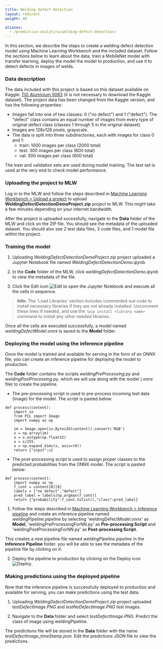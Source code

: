 ```yaml
---
title: Welding defect detection
layout: redirect
weight: 40

aliases:
  - /predictive-analytics/welding-defect-detection/
---
```


In this section, we describe the steps to create a welding defect detection model using Machine Learning Workbench and the included dataset. Follow the sections below to learn about the data, train a MobileNet model with transfer learning, deploy the model the model to production, and use it to detect defects in images of welds.

### Data description

The data included with this project is based on this dataset available on Kaggle: [TIG Aluminium 5083]( https://www.kaggle.com/danielbacioiu/tig-aluminium-5083) (it is not necessary to download the Kaggle dataset). The project data has been changed from the Kaggle version, and has the following properties:

- Images fall into one of two classes: 0 ("no defect") and 1 ("defect"). The "defect" class contains an equal number of images from every type of original defect class (classes 1 through 5 in the original dataset).
- Images are 128x128 pixels, grayscale.
- The data is split into three subdirectories, each with images for class 0 and 1: 
	- train: 1000 images per class (2000 total)
	- test: 300 images per class (600 total)
	- val: 300 images per class (600 total)
	
The train and validation sets are used during model training. The test set is used at the very end to check model performance.

### Uploading the project to MLW

Log in to the MLW and follow the steps described in [Machine Learning Workbench > Upload a project](/machine-learning/web-app-mlw/#upload-a-project) to upload **WeldingDefectDetectionDemoProject.zip** project to MLW. This might take a few minutes depending on your internet bandwidth.

After the project is uploaded sucessfully, navigate to the **Data** folder of the MLW and click on the ZIP file. You should see the metadata of the uploaded dataset. You should also see 2 test data files, 3 code files, and 1 model file within the project.



### Training the model

1. Uploading *WeldingDefectDetectionDemoProject.zip* project uploaded a Jupyter Notebook file named *WeldingDefectDetectionDemo.ipynb*. 

2. In the **Code** folder of the MLW, click *weldingDefectDetectionDemo.ipynb* to view the metadata of the file. 

3. Click the Edit icon <img src="/images/zementis/mlw-edit-icon.png" alt="Edit" style="display:inline-block; margin:0"> to open the Jupyter Notebook and execute all the cells in sequence.

> **Info:** The 'Load Libraries' section includes commented-out code to install necessary libraries if they are not already installed. Uncomment these lines if needed, and use the `!pip install <library name>` command to install any other needed libraries.

Once all the cells are executed successfully, a model named *weldingDefectModel.onnx* is saved to the **Model** folder.



### Deploying the model using the inference pipeline

Once the model is trained and available for serving in the form of an ONNX file, you can create an inference pipeline for deploying the model to production. 

The **Code** folder contains the scripts *weldingPreProcessing.py* and *weldingPostProcessing.py*, which we will use along with the model (.onnx file) to create the pipeline.

* The pre-processing script is used to pre-process incoming test data (image) for the model. The script is pasted below:

```
def process(content):
    import io
    from PIL import Image
    import numpy as np
    
    im = Image.open(io.BytesIO(content)).convert('RGB')       
    x = np.array(im)
    x = x.astype(np.float32)
    x = x/255.
    x = np.expand_dims(x, axis=(0))
    return {"input":x}
```

* The post-processing script is used to assign proper classes to the predicted probabilities from the ONNX model. The script is pasted below:

```
def process(content):
    import numpy as np
    f_cont = content[0][0]
    labels = ["no defect","defect"]
    pred_label = labels[np.argmax(f_cont)]
    return {"probability":f_cont.tolist(),"class":pred_label}
```

1. Follow the steps described in [Machine Learning Workbench > Inference pipeline](/machine-learning/web-app-mlw/#creating-a-new-pipeline) and create an inference pipeline named *weldingPipeline.pipeline* by selecting 'weldingDefectModel.onnx' as **Model**, 'weldingPreProcessingForNN.py' as **Pre-processing Script** and 'weldingPostProcessingForNN.py' as **Post-processing Script**. 

This creates a new pipeline file named *weldingPipeline.pipeline* in the **Inference Pipeline** folder. you will be able to see the metadata of the pipeline file by clicking on it.

2. Deploy the pipeline to production by clicking on the Deploy icon <img src="/images/zementis/mlw-deploy-icon.png" alt="Deploy" style="display:inline-block; margin:0">.


### Making predictions using the deployed pipeline

Now that the inference pipeline is successfully deployed to production and available for serving, you can make predictions using the test data. 

1. Uploading *WeldingDefectDetectionDemoProject.zip* project uploaded *testDefectImage.PNG* and *testNoDefectImage.PNG* test images.

2. Navigate to the **Data** folder and select *testDefectImage.PNG*. Predict the class of image using weldingPipeline.

The predictions file will be stored in the **Data** folder with the name *testDefectImage_timeStamp.json*. Edit the predictions JSON file to view the predictions.












